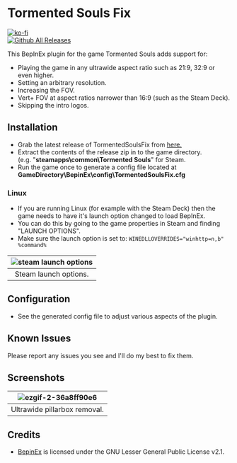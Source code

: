 # Tormented Souls Fix
[![ko-fi](https://ko-fi.com/img/githubbutton_sm.svg)](https://ko-fi.com/W7W01UAI9)</br>
[![Github All Releases](https://img.shields.io/github/downloads/Lyall/TormentedSoulsFix/total.svg)](https://github.com/Lyall/TormentedSoulsFix/releases)

This BepInEx plugin for the game Tormented Souls adds support for:
- Playing the game in any ultrawide aspect ratio such as 21:9, 32:9 or even higher.
- Setting an arbitrary resolution.
- Increasing the FOV.
- Vert+ FOV at aspect ratios narrower than 16:9 (such as the Steam Deck).
- Skipping the intro logos.

## Installation
- Grab the latest release of TormentedSoulsFix from [here.](https://github.com/Lyall/TormentedSoulsFix/releases)
- Extract the contents of the release zip in to the game directory.<br />(e.g. "**steamapps\common\Tormented Souls**" for Steam.
- Run the game once to generate a config file located at **GameDirectory\BepinEx\config\TormentedSoulsFix.cfg**

### Linux
- If you are running Linux (for example with the Steam Deck) then the game needs to have it's launch option changed to load BepInEx.
- You can do this by going to the game properties in Steam and finding "LAUNCH OPTIONS".
- Make sure the launch option is set to: ```WINEDLLOVERRIDES="winhttp=n,b" %command%```

| ![steam launch options](https://user-images.githubusercontent.com/695941/179568974-6697bfcf-b67d-441c-9707-88cd3c72a104.jpeg) |
|:--:|
| Steam launch options. |

## Configuration
- See the generated config file to adjust various aspects of the plugin.

## Known Issues
Please report any issues you see and I'll do my best to fix them.

## Screenshots
| ![ezgif-2-36a8ff90e6](https://user-images.githubusercontent.com/695941/183559690-e0c2dbbe-9c6e-4ab5-852a-fcd46723bf25.gif) |
|:--:|
| Ultrawide pillarbox removal. | 

## Credits
- [BepinEx](https://github.com/BepInEx/BepInEx) is licensed under the GNU Lesser General Public License v2.1.

